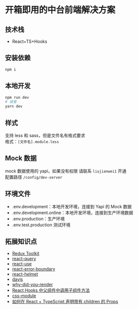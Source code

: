 # 开箱即用的中台前端解决方案

## 技术栈

- React+TS+Hooks

## 安装依赖

```bash
npm i
```

## 本地开发

```bash
npm run dev
# 或者
yarn dev
```

## 样式

支持 less 和 sass，但是文件名有格式要求  
格式：`[文件名].module.less`

## Mock 数据

mock 数据使用的 yapi，如果没有权限 请联系 `liujianwei1` 开通  
配置路径
`/config/dev-server`

## 环境文件

- .env.development：本地开发环境，连接到 Yapi 的 Mock 数据
- .env.development.online：本地开发环境，连接到生产环境数据
- .env.production：生产环境
- .env.test.production 测试环境

## 拓展知识点

- [Redux Toolkit](https://redux-toolkit.js.org/)
- [react-query](https://react-query.tanstack.com/quick-start)
- [react-use](https://github.com/streamich/react-use)
- [react-error-boundary](https://github.com/bvaughn/react-error-boundary)
- [react-helmet](https://github.com/nfl/react-helmet)
- [dayjs](https://github.com/iamkun/dayjs)
- [why-did-you-render](https://github.com/welldone-software/why-did-you-render)
- [React Hooks 中父组件中调用子组件方法](https://www.cnblogs.com/muamaker/p/11647626.html)
- [css-module](https://github.com/css-modules/css-modules)
- [如何在 React + TypeScript 声明带有 children 的 Props](https://mp.weixin.qq.com/s?__biz=MzI0NzMzMDI3Ng==&mid=2247483893&idx=1&sn=3d0872f157a1bbfab8f8be978a436d7c&chksm=e9b0e57edec76c68c1de2a596a06c625262658dcd24bcb7044b604aeb3786431c66a89121c5d&token=386853759&lang=zh_CN#rd)

